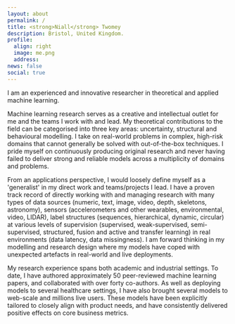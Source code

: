 ```yaml
---
layout: about
permalink: /
title: <strong>Niall</strong> Twomey
description: Bristol, United Kingdom.
profile:
  align: right
  image: me.png
  address: 
news: false
social: true
---
```


I am an experienced and innovative researcher in theoretical and applied machine learning. 

Machine learning research serves as a creative and intellectual outlet for me and the teams I work 
with and lead. 
My theoretical contributions to the field can be categorised into three key areas: uncertainty, 
structural and behavioural modelling.
I take on real-world problems in complex, high-risk domains that cannot generally be solved with 
out-of-the-box techniques.
I pride myself on continuously producing original research and never having failed to deliver strong 
and reliable models across a multiplicity of domains and problems.

From an applications perspective, I would loosely define myself as a 'generalist' in my direct work 
and teams/projects I lead.
I have a proven track record of directly working with and managing research with many types of data 
sources (numeric, text, image, video, depth, skeletons, astronomy), sensors (accelerometers and other
wearables, environmental, video, LIDAR), label structures (sequences, hierarchical, dynamic, circular) 
at various levels of supervision (supervised, weak-supervised, semi-supervised, structured, fusion and
active and transfer learning) in real environments (data latency, data missingness). 
I am forward thinking in my modelling and research design where my models have coped with unexpected 
artefacts in real-world and live deployments. 

My research experience spans both academic and industrial settings. 
To date, I have authored approximately 50 peer-reviewed machine learning papers, and collaborated with 
over forty co-authors.
As well as deploying models to several healthcare settings, I have also brought several models to 
web-scale and millions live users. 
These models have been explicitly tailored to closely align with product needs, and have consistently 
delivered positive effects on core business metrics.
